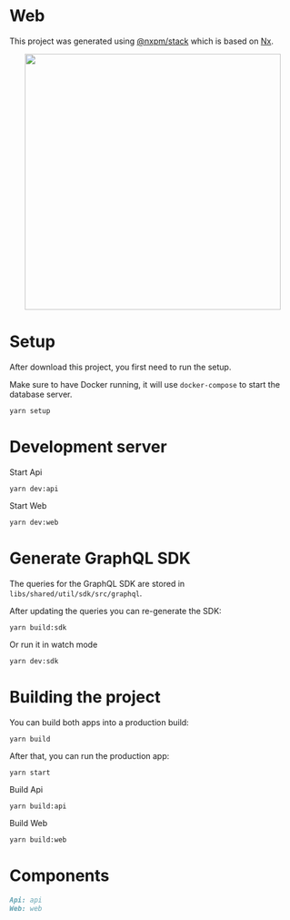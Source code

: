 # Web

This project was generated using [@nxpm/stack](https://github.com/nxpm/stack) which is based on [Nx](https://nx.dev).

<p align="center"><img src="https://avatars.githubusercontent.com/u/65322676?v=4" width="450"></p>

# Setup

After download this project, you first need to run the setup.

Make sure to have Docker running, it will use `docker-compose` to start the database server.

```shell
yarn setup
```

# Development server

Start Api

```shell
yarn dev:api
```

Start Web

```shell
yarn dev:web
```

# Generate GraphQL SDK

The queries for the GraphQL SDK are stored in `libs/shared/util/sdk/src/graphql`.

After updating the queries you can re-generate the SDK:

```shell
yarn build:sdk
```

Or run it in watch mode

```shell
yarn dev:sdk
```

# Building the project

You can build both apps into a production build:

```shell
yarn build
```

After that, you can run the production app:

```shell
yarn start
```

Build Api

```shell
yarn build:api
```

Build Web

```shell
yarn build:web
```

# Components

```markdown
Api: api
Web: web
```
